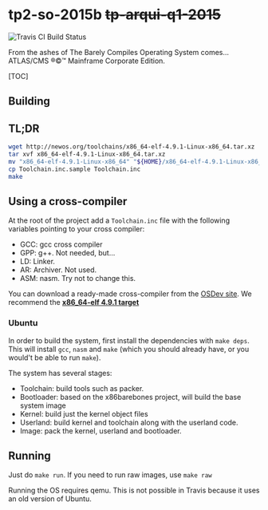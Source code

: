 # tp2-so-2015b ~~tp-arqui-q1-2015~~

![Travis CI Build Status](https://travis-ci.org/pcostesi/tp2-so-2015b.svg?branch=master)

From the ashes of The Barely Compiles Operating System comes... ATLAS/CMS ®©™ Mainframe Corporate Edition.

[TOC]

## Building

## TL;DR
```bash
wget http://newos.org/toolchains/x86_64-elf-4.9.1-Linux-x86_64.tar.xz
tar xvf x86_64-elf-4.9.1-Linux-x86_64.tar.xz
mv "x86_64-elf-4.9.1-Linux-x86_64" "${HOME}/x86_64-elf-4.9.1-Linux-x86_64"
cp Toolchain.inc.sample Toolchain.inc
make
```

## Using a cross-compiler
At the root of the project add a `Toolchain.inc` file with the following variables pointing to your cross compiler:

- GCC: gcc cross compiler
- GPP: g++. Not needed, but...
- LD: Linker.
- AR: Archiver. Not used.
- ASM: nasm. Try not to change this.

You can download a ready-made cross-compiler from the [OSDev site](http://wiki.osdev.org/GCC_Cross-Compiler). We recommend the __[x86_64-elf 4.9.1 target](http://newos.org/toolchains/x86_64-elf-4.9.1-Linux-x86_64.tar.xz)__

### Ubuntu
In order to build the system, first install the dependencies with `make deps`. This will install `gcc`, `nasm` and `make` (which you should already have, or you would't be able to run `make`).

The system has several stages:
- Toolchain: build tools such as packer.
- Bootloader: based on the x86barebones project, will build the base system image
- Kernel: build just the kernel object files
- Userland: build kernel and toolchain along with the userland code.
- Image: pack the kernel, userland and bootloader.

## Running

Just do `make run`. If you need to run raw images, use `make raw`

Running the OS requires qemu. This is not possible in Travis because it uses an old version of Ubuntu.

